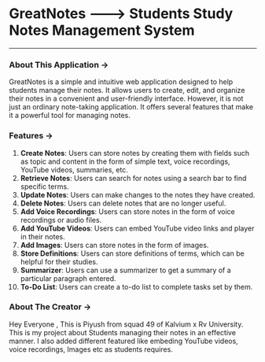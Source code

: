 # GreatNotes ---> Students Study Notes Management System
* * *
### About This Application ->
GreatNotes is a simple and intuitive web application designed to help students manage their notes. It allows users to create, edit, and organize their notes in a convenient and user-friendly interface. However, it is not just an ordinary note-taking application. It offers several features that make it a powerful tool for managing notes.

### Features ->
1. **Create Notes**: Users can store notes by creating them with fields such as topic and content in the form of simple text, voice recordings, YouTube videos, summaries, etc.
2. **Retrieve Notes**: Users can search for notes using a search bar to find specific terms.
3. **Update Notes**: Users can make changes to the notes they have created.
4. **Delete Notes**: Users can delete notes that are no longer useful.
5. **Add Voice Recordings**: Users can store notes in the form of voice recordings or audio files.
6. **Add YouTube Videos**: Users can embed YouTube video links and player in their notes.
7. **Add Images**: Users can store notes in the form of images.
8. **Store Definitions**: Users can store definitions of terms, which can be helpful for their studies.
9. **Summarizer**: Users can use a summarizer to get a summary of a particular paragraph entered.
10. **To-Do List**: Users can create a to-do list to complete tasks set by them.

### About The Creator ->
Hey Everyone , This is Piyush from squad 49 of Kalvium x Rv University. This is my project about Students managing their notes in an effective manner. I also added different featured like embeding YouTube videos, voice recordings, Images etc as students requires. 